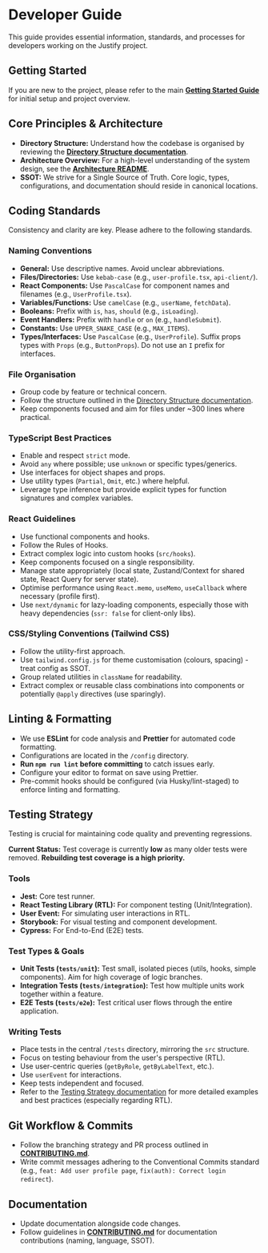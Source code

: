 # Developer Guide

This guide provides essential information, standards, and processes for developers working on the Justify project.

## Getting Started

If you are new to the project, please refer to the main **[Getting Started Guide](../getting-started/README.md)** for initial setup and project overview.

## Core Principles & Architecture

*   **Directory Structure:** Understand how the codebase is organised by reviewing the **[Directory Structure documentation](../architecture/directory-structure.md)**.
*   **Architecture Overview:** For a high-level understanding of the system design, see the **[Architecture README](../architecture/README.md)**.
*   **SSOT:** We strive for a Single Source of Truth. Core logic, types, configurations, and documentation should reside in canonical locations.

## Coding Standards

Consistency and clarity are key. Please adhere to the following standards.

### Naming Conventions

*   **General:** Use descriptive names. Avoid unclear abbreviations.
*   **Files/Directories:** Use `kebab-case` (e.g., `user-profile.tsx`, `api-client/`).
*   **React Components:** Use `PascalCase` for component names and filenames (e.g., `UserProfile.tsx`).
*   **Variables/Functions:** Use `camelCase` (e.g., `userName`, `fetchData`).
*   **Booleans:** Prefix with `is`, `has`, `should` (e.g., `isLoading`).
*   **Event Handlers:** Prefix with `handle` or `on` (e.g., `handleSubmit`).
*   **Constants:** Use `UPPER_SNAKE_CASE` (e.g., `MAX_ITEMS`).
*   **Types/Interfaces:** Use `PascalCase` (e.g., `UserProfile`). Suffix props types with `Props` (e.g., `ButtonProps`). Do not use an `I` prefix for interfaces.

### File Organisation

*   Group code by feature or technical concern.
*   Follow the structure outlined in the [Directory Structure documentation](../architecture/directory-structure.md).
*   Keep components focused and aim for files under ~300 lines where practical.

### TypeScript Best Practices

*   Enable and respect `strict` mode.
*   Avoid `any` where possible; use `unknown` or specific types/generics.
*   Use interfaces for object shapes and props.
*   Use utility types (`Partial`, `Omit`, etc.) where helpful.
*   Leverage type inference but provide explicit types for function signatures and complex variables.

### React Guidelines

*   Use functional components and hooks.
*   Follow the Rules of Hooks.
*   Extract complex logic into custom hooks (`src/hooks`).
*   Keep components focused on a single responsibility.
*   Manage state appropriately (local state, Zustand/Context for shared state, React Query for server state).
*   Optimise performance using `React.memo`, `useMemo`, `useCallback` where necessary (profile first).
*   Use `next/dynamic` for lazy-loading components, especially those with heavy dependencies (`ssr: false` for client-only libs).

### CSS/Styling Conventions (Tailwind CSS)

*   Follow the utility-first approach.
*   Use `tailwind.config.js` for theme customisation (colours, spacing) - treat config as SSOT.
*   Group related utilities in `className` for readability.
*   Extract complex or reusable class combinations into components or potentially `@apply` directives (use sparingly).

## Linting & Formatting

*   We use **ESLint** for code analysis and **Prettier** for automated code formatting.
*   Configurations are located in the `/config` directory.
*   **Run `npm run lint` before committing** to catch issues early.
*   Configure your editor to format on save using Prettier.
*   Pre-commit hooks should be configured (via Husky/lint-staged) to enforce linting and formatting.

## Testing Strategy

Testing is crucial for maintaining code quality and preventing regressions.

**Current Status:** Test coverage is currently **low** as many older tests were removed. **Rebuilding test coverage is a high priority.**

### Tools
*   **Jest:** Core test runner.
*   **React Testing Library (RTL):** For component testing (Unit/Integration).
*   **User Event:** For simulating user interactions in RTL.
*   **Storybook:** For visual testing and component development.
*   **Cypress:** For End-to-End (E2E) tests.

### Test Types & Goals
*   **Unit Tests (`tests/unit`):** Test small, isolated pieces (utils, hooks, simple components). Aim for high coverage of logic branches.
*   **Integration Tests (`tests/integration`):** Test how multiple units work together within a feature.
*   **E2E Tests (`tests/e2e`):** Test critical user flows through the entire application.

### Writing Tests
*   Place tests in the central `/tests` directory, mirroring the `src` structure.
*   Focus on testing behaviour from the user's perspective (RTL).
*   Use user-centric queries (`getByRole`, `getByLabelText`, etc.).
*   Use `userEvent` for interactions.
*   Keep tests independent and focused.
*   Refer to the [Testing Strategy documentation](./testing-strategy.md) for more detailed examples and best practices (especially regarding RTL).

## Git Workflow & Commits

*   Follow the branching strategy and PR process outlined in **[CONTRIBUTING.md](../CONTRIBUTING.md)**.
*   Write commit messages adhering to the Conventional Commits standard (e.g., `feat: Add user profile page`, `fix(auth): Correct login redirect`).

## Documentation

*   Update documentation alongside code changes.
*   Follow guidelines in **[CONTRIBUTING.md](../CONTRIBUTING.md)** for documentation contributions (naming, language, SSOT). 